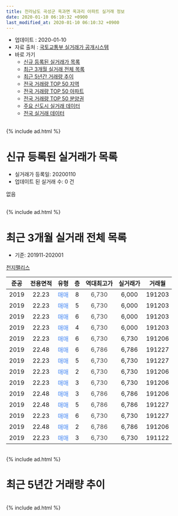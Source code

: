 ```yaml
---
title: 전라남도 곡성군 옥과면 옥과리 아파트 실거래 정보
date: 2020-01-10 06:10:32 +0900
last_modified_at: 2020-01-10 06:10:32 +0900
---
```


* 업데이트 : 2020-01-10
* 자료 출처 : [국토교통부 실거래가 공개시스템](http://rt.molit.go.kr)
* 바로 가기
    * [신규 등록된 실거래가 목록](#신규-등록된-실거래가-목록)
    * [최근 3개월 실거래 전체 목록](#최근-3개월-실거래-전체-목록)
    * [최근 5년간 거래량 추이](#최근-5년간-거래량-추이)
    * [전국 거래량 TOP 50 지역](https://inasie.github.io/apt-trade-info/최근-3개월-전국에서-가장-거래가-많이-발생한-지역)
    * [전국 거래량 TOP 50 아파트](https://inasie.github.io/apt-trade-info/최근-3개월-전국에서-가장-거래가-많이-발생한-아파트)
    * [전국 거래량 TOP 50 분양권](https://inasie.github.io/apt-trade-info/최근-3개월-전국에서-가장-거래가-많이-발생한-분양권)
    * [주요 신도시 실거래 데이터](https://inasie.github.io/apt-trade-info/주요-신도시)
    * [전국 실거래 데이터](https://inasie.github.io/apt-trade-info/전국)
<br>
{% include ad.html %}
<br>

# 신규 등록된 실거래가 목록
* 실거래가 등록일: 20200110
* 업데이트 된 실거래 수: 0 건

없음

<br>
{% include ad.html %}
<br>

# 최근 3개월 실거래 전체 목록
* 기준: 201911-202001


[천지팰리스](https://search.naver.com/search.naver?query=%EC%A0%84%EB%9D%BC%EB%82%A8%EB%8F%84+%EA%B3%A1%EC%84%B1%EA%B5%B0+%EC%98%A5%EA%B3%BC%EB%A9%B4+%EC%98%A5%EA%B3%BC%EB%A6%AC+%EC%B2%9C%EC%A7%80%ED%8C%B0%EB%A6%AC%EC%8A%A4)

|준공|전용면적|유형|층|역대최고가|실거래가|거래월|
|:---:|:---:|:---:|:---:|:---:|:---:|:---:|
|2019|22.23|<span style="color:#4285f3">매매</span>|8|<span style="color:#444444">6,730</span>|6,000|191203|
|2019|22.23|<span style="color:#4285f3">매매</span>|5|<span style="color:#444444">6,730</span>|6,000|191203|
|2019|22.23|<span style="color:#4285f3">매매</span>|6|<span style="color:#444444">6,730</span>|6,000|191203|
|2019|22.23|<span style="color:#4285f3">매매</span>|4|<span style="color:#444444">6,730</span>|6,000|191203|
|2019|22.23|<span style="color:#4285f3">매매</span>|6|<span style="color:#444444">6,730</span>|6,730|191206|
|2019|22.48|<span style="color:#4285f3">매매</span>|6|<span style="color:#444444">6,786</span>|6,786|191227|
|2019|22.23|<span style="color:#4285f3">매매</span>|5|<span style="color:#444444">6,730</span>|6,730|191227|
|2019|22.23|<span style="color:#4285f3">매매</span>|2|<span style="color:#444444">6,730</span>|6,730|191206|
|2019|22.23|<span style="color:#4285f3">매매</span>|3|<span style="color:#444444">6,730</span>|6,730|191206|
|2019|22.48|<span style="color:#4285f3">매매</span>|3|<span style="color:#444444">6,786</span>|6,786|191206|
|2019|22.48|<span style="color:#4285f3">매매</span>|5|<span style="color:#444444">6,786</span>|6,786|191227|
|2019|22.23|<span style="color:#4285f3">매매</span>|6|<span style="color:#444444">6,730</span>|6,730|191227|
|2019|22.48|<span style="color:#4285f3">매매</span>|2|<span style="color:#444444">6,786</span>|6,786|191206|
|2019|22.23|<span style="color:#4285f3">매매</span>|3|<span style="color:#444444">6,730</span>|6,730|191122|


<br>
{% include ad.html %}
<br>

# 최근 5년간 거래량 추이


<div style="width:100%;">
    <canvas id="deal_progress" height="200"></canvas>
</div>

<script>
new Chart(document.getElementById("deal_progress"), {
    type: 'line',
    data: {
        labels: ['201501','201502','201503','201504','201505','201506','201507','201508','201509','201510','201511','201512','201601','201602','201603','201604','201605','201606','201607','201608','201609','201610','201611','201612','201701','201702','201703','201704','201705','201706','201707','201708','201709','201710','201711','201712','201801','201802','201803','201804','201805','201806','201807','201808','201809','201810','201811','201812','201901','201902','201903','201904','201905','201906','201907','201908','201909','201910','201911','201912','202001'],
        datasets: [{
            label: '매매',
            pointRadius: 1,
            data: [0, 0, 0, 0, 0, 0, 0, 0, 0, 0, 0, 0, 0, 0, 0, 0, 0, 0, 0, 0, 0, 0, 0, 0, 0, 0, 0, 0, 0, 0, 0, 0, 0, 0, 0, 0, 0, 0, 0, 0, 0, 0, 0, 0, 0, 0, 0, 0, 0, 0, 0, 0, 0, 0, 3, 3, 0, 0, 1, 13, 0],
            borderColor: "rgba(255, 201, 14, 1)",
            backgroundColor: "rgba(255, 201, 14, 0.5)",
            fill: false,
            lineTension: 0
        },{
            label: '전월세',
            pointRadius: 1,
            data: [0, 0, 0, 0, 0, 0, 0, 0, 0, 0, 0, 0, 0, 0, 0, 0, 0, 0, 0, 0, 0, 0, 0, 0, 0, 0, 0, 0, 0, 0, 0, 0, 0, 0, 0, 0, 0, 0, 0, 0, 0, 0, 0, 0, 0, 0, 0, 0, 0, 0, 0, 0, 0, 0, 0, 0, 0, 0, 0, 0, 0],
            borderColor: "rgba(0, 141, 185, 1)",
            backgroundColor: "rgba(0, 141, 185, 0.5)",
            fill: false,
            lineTension: 0
        }
        ]
    },
    options: {
        responsive: true,
        title: {
            display: false
        },
        tooltips: {
            mode: 'index',
            intersect: false
        },
        hover: {
            mode: 'nearest',
            intersect: true
        },
        scales: {
            xAxes: [{
                display: true,
                scaleLabel: {
                    display: true,
                    labelString: '년/월'
                }
            }],
            yAxes: [{
                display: true,
                ticks: {
                    suggestedMin: 0,
                },
                scaleLabel: {
                    display: true,
                    labelString: '실거래 수'
                }
            }]
        }
    }
});

</script>


<br>
{% include ad.html %}
<br>

